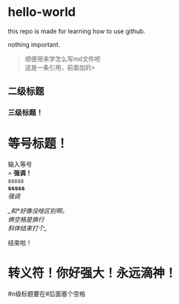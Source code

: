 # hello-world

this repo is made for learning how to use github.

nothing important.

>顺便用来学怎么写md文件吧  
>这是一条引用，前面加的\>  


## 二级标题  
### 三级标题！
等号标题！
=========
输入等号  
 \=
__强调！__  
*sssss*  
**sssss**  
_强调_  

_\_和*好像没啥区别啊。  
俩空格是换行  
斜体结束打个\__

结束啦！

# __转义符！你好强大！永远滴神！__  
#n级标题要在#后面塞个空格
